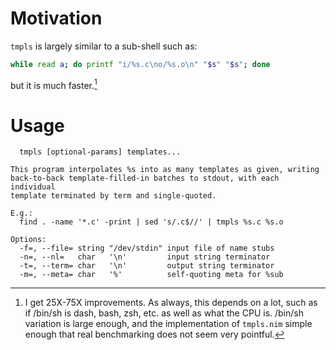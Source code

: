 Motivation
==========
`tmpls` is largely similar to a sub-shell such as:
```sh
while read a; do printf "i/%s.c\no/%s.o\n" "$s" "$s"; done
```
but it is much faster.[^1]

Usage
=====
```
  tmpls [optional-params] templates...

This program interpolates %s into as many templates as given, writing
back-to-back template-filled-in batches to stdout, with each individual
template terminated by term and single-quoted.

E.g.:
  find . -name '*.c' -print | sed 's/.c$//' | tmpls %s.c %s.o

Options:
  -f=, --file= string "/dev/stdin" input file of name stubs
  -n=, --nl=   char   '\n'         input string terminator
  -t=, --term= char   '\n'         output string terminator
  -m=, --meta= char   '%'          self-quoting meta for %sub
```

[^1]: I get 25X-75X improvements.  As always, this depends on a lot, such as if
/bin/sh is dash, bash, zsh, etc. as well as what the CPU is.  /bin/sh variation
is large enough, and the implementation of `tmpls.nim` simple enough that real
benchmarking does not seem very pointful.

